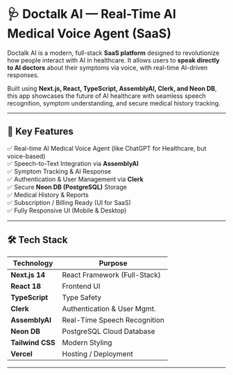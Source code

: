 # 🩺 Doctalk AI — Real-Time AI Medical Voice Agent (SaaS)

Doctalk AI is a modern, full-stack **SaaS platform** designed to revolutionize how people interact with AI in healthcare. It allows users to **speak directly to AI doctors** about their symptoms via voice, with real-time AI-driven responses.

Built using **Next.js, React, TypeScript, AssemblyAI, Clerk, and Neon DB**, this app showcases the future of AI healthcare with seamless speech recognition, symptom understanding, and secure medical history tracking.

---


## 🎯 Key Features

✅ Real-time AI Medical Voice Agent (like ChatGPT for Healthcare, but voice-based)  
✅ Speech-to-Text Integration via **AssemblyAI**  
✅ Symptom Tracking & AI Response  
✅ Authentication & User Management via **Clerk**  
✅ Secure **Neon DB (PostgreSQL)** Storage  
✅ Medical History & Reports  
✅ Subscription / Billing Ready (UI for SaaS)  
✅ Fully Responsive UI (Mobile & Desktop)

---

## 🛠️ Tech Stack

| Technology    | Purpose                      |
|---------------|-------------------------------|
| **Next.js 14** | React Framework (Full-Stack)   |
| **React 18**   | Frontend UI                    |
| **TypeScript** | Type Safety                    |
| **Clerk**      | Authentication & User Mgmt.    |
| **AssemblyAI** | Real-Time Speech Recognition    |
| **Neon DB**    | PostgreSQL Cloud Database       |
| **Tailwind CSS**| Modern Styling                 |
| **Vercel**     | Hosting / Deployment            |

---

